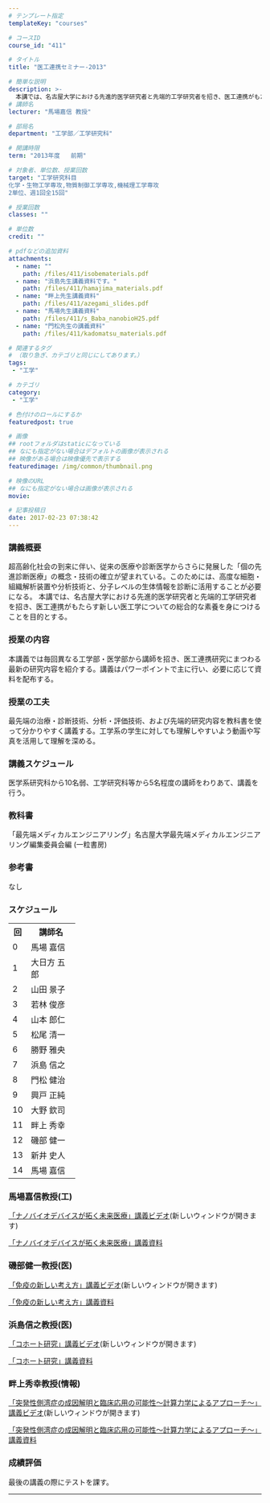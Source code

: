 ```yaml
---
# テンプレート指定
templateKey: "courses"

# コースID
course_id: "411"

# タイトル
title: "医工連携セミナー-2013"

# 簡単な説明
description: >-
  本講では、名古屋大学における先進的医学研究者と先端的工学研究者を招き、医工連携がもたらす新しい医工学についての総合的な素養を身につけることを目的とする。 ....
# 講師名
lecturer: "馬場嘉信 教授"

# 部局名
department: "工学部／工学研究科"

# 開講時限
term: "2013年度	前期"

# 対象者、単位数、授業回数
target: "工学研究科目
化学・生物工学専攻,物質制御工学専攻,機械理工学専攻
2単位、週1回全15回"

# 授業回数
classes: ""

# 単位数
credit: ""

# pdfなどの追加資料
attachments:
  - name: "" 
    path: /files/411/isobematerials.pdf
  - name: "浜島先生講義資料です。" 
    path: /files/411/hamajima_materials.pdf
  - name: "畔上先生講義資料" 
    path: /files/411/azegami_slides.pdf
  - name: "馬場先生講義資料" 
    path: /files/411/s_Baba_nanobioH25.pdf
  - name: "門松先生の講義資料" 
    path: /files/411/kadomatsu_materials.pdf

# 関連するタグ
# （取り急ぎ、カテゴリと同じにしてあります。）
tags:
 - "工学"

# カテゴリ
category:
 - "工学"

# 色付けのロールにするか
featuredpost: true

# 画像
## rootフォルダはstaticになっている
## なにも指定がない場合はデフォルトの画像が表示される
## 映像がある場合は映像優先で表示する
featuredimage: /img/common/thumbnail.png

# 映像のURL
## なにも指定がない場合は画像が表示される
movie: 

# 記事投稿日
date: 2017-02-23 07:38:42
---
```


### 講義概要

超高齢化社会の到来に伴い、従来の医療や診断医学からさらに発展した「個の先進診断医療」の概念・技術の確立が望まれている。このためには、高度な細胞・組織解析装置や分析技術と、分子レベルの生体情報を診断に活用することが必要になる。 本講では、名古屋大学における先進的医学研究者と先端的工学研究者を招き、医工連携がもたらす新しい医工学についての総合的な素養を身につけることを目的とする。

### 授業の内容

本講義では毎回異なる工学部・医学部から講師を招き、医工連携研究にまつわる最新の研究内容を紹介する。講義はパワーポイントで主に行い、必要に応じて資料を配布する。


### 授業の工夫

最先端の治療・診断技術、分析・評価技術、および先端的研究内容を教科書を使って分かりやすく講義する。工学系の学生に対しても理解しやすいよう動画や写真を活用して理解を深める。





### 講義スケジュール

医学系研究科から10名弱、工学研究科等から5名程度の講師をわりあて、講義を行う。

### 教科書

「最先端メディカルエンジニアリング」名古屋大学最先端メディカルエンジニアリング編集委員会編 (一粒書房)

### 参考書

なし


<h3>スケジュール</h3>

<table class="basic" width="475">
<tr>
<th width="20" class="center">回</th>
<th width="80" class="center">講師名</th>
</tr>

<tr>
<td width="20" class="center">0</td>
<td width="80" class="center">馬場 嘉信</td>
</tr>


<tr>
<td width="20" class="center">1</td>
<td width="80" class="center">大日方 五郎</td>
</tr>

<tr>
<td width="20" class="center">2</td>
<td width="80" class="center">山田 景子</td>
</tr>

<tr>
<td width="20" class="center">3</td>
<td width="80" class="center">若林 俊彦</td>
</tr>

<tr>
<td width="20" class="center">4</td>
<td width="80" class="center">山本 郎仁</td>
</tr>

<tr>
<td width="20" class="center">5</td>
<td width="80" class="center">松尾 清一</td>
</tr>

<tr>
<td width="20" class="center">6</td>
<td width="80" class="center">勝野 雅央</td>
</tr>

<tr>
<td width="20" class="center">7</td>
<td width="80" class="center">浜島 信之</td>
</tr>

<tr>
<td width="20" class="center">8</td>
<td width="80" class="center">門松 健治</td>
</tr>

<tr>
<td width="20" class="center">9</td>
<td width="80" class="center">興戸 正純</td>
</tr>

<tr>
<td width="20" class="center">10</td>
<td width="80" class="center">大野 欽司</td>
</tr>

<tr>
<td width="20" class="center">11</td>
<td width="80" class="center">畔上 秀幸</td>
</tr>

<tr>
<td width="20" class="center">12</td>
<td width="80" class="center">磯部 健一</td>
</tr>

<tr>
<td width="20" class="center">13</td>
<td width="80" class="center">新井 史人</td>
</tr>

<tr>
<td width="20" class="center">14</td>
<td width="80" class="center">馬場 嘉信</td>
</tr>

</table>


### 馬場嘉信教授(工)

<a href="https://nuvideo.media.nagoya-u.ac.jp/embed/22942af3795691a309d4d17df65afd6f81715995"
target="blank">「ナノバイオデバイスが拓く未来医療」講義ビデオ</a>(新しいウィンドウが開きます)

[「ナノバイオデバイスが拓く未来医療」講義資料](https://ocw.nagoya-u.jp/files/411/s_Baba_nanobioH25.pdf) 


### 磯部健一教授(医)

<a href="https://nuvideo.media.nagoya-u.ac.jp/embed/0720b7da55d407109d6599f89d083d5e0b70f894" target="blank">「免疫の新しい考え方」講義ビデオ</a>(新しいウィンドウが開きます)

[「免疫の新しい考え方」講義資料](https://ocw.nagoya-u.jp/files/411/isobematerials.pdf) 


### 浜島信之教授(医)

<a href="https://nuvideo.media.nagoya-u.ac.jp/embed/955c98031d7a8124b5649ad92d8d9b85f83173fa" target="blank">「コホート研究」講義ビデオ</a>(新しいウィンドウが開きます)

[「コホート研究」講義資料](https://ocw.nagoya-u.jp/files/411/hamajima_materials.pdf) 


### 畔上秀幸教授(情報)

<a href="https://nuvideo.media.nagoya-u.ac.jp/embed/899680c90f2887580aa430ce364247cb5bc1ad5c" target="blank">「突発性側湾症の成因解明と臨床応用の可能性〜計算力学によるアプローチ〜」講義ビデオ</a>(新しいウィンドウが開きます)

[「突発性側湾症の成因解明と臨床応用の可能性〜計算力学によるアプローチ〜」講義資料](https://ocw.nagoya-u.jp/files/411/azegami_slides.pdf) 






### 成績評価

最後の講義の際にテストを課す。



-----